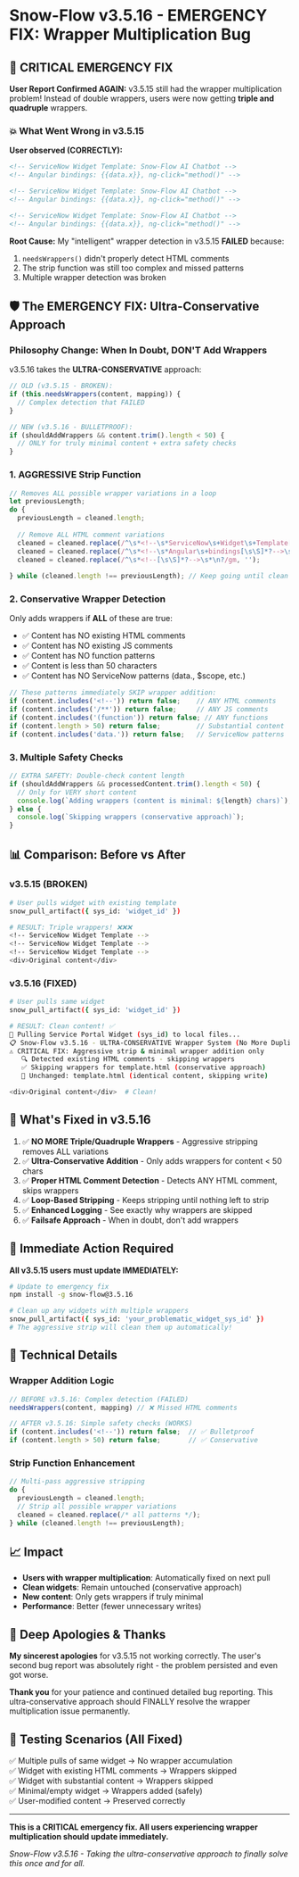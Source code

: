# Snow-Flow v3.5.16 - EMERGENCY FIX: Wrapper Multiplication Bug

## 🚨 CRITICAL EMERGENCY FIX

**User Report Confirmed AGAIN:** v3.5.15 still had the wrapper multiplication problem! Instead of double wrappers, users were now getting **triple and quadruple** wrappers.

### 💥 What Went Wrong in v3.5.15

**User observed (CORRECTLY):**
```html
<!-- ServiceNow Widget Template: Snow-Flow AI Chatbot -->
<!-- Angular bindings: {{data.x}}, ng-click="method()" -->

<!-- ServiceNow Widget Template: Snow-Flow AI Chatbot -->  
<!-- Angular bindings: {{data.x}}, ng-click="method()" -->

<!-- ServiceNow Widget Template: Snow-Flow AI Chatbot -->
<!-- Angular bindings: {{data.x}}, ng-click="method()" -->
```

**Root Cause:** My "intelligent" wrapper detection in v3.5.15 **FAILED** because:
1. `needsWrappers()` didn't properly detect HTML comments
2. The strip function was still too complex and missed patterns  
3. Multiple wrapper detection was broken

## 🛡️ The EMERGENCY FIX: Ultra-Conservative Approach

### **Philosophy Change: When In Doubt, DON'T Add Wrappers**

v3.5.16 takes the **ULTRA-CONSERVATIVE** approach:

```javascript
// OLD (v3.5.15 - BROKEN):
if (this.needsWrappers(content, mapping)) {
  // Complex detection that FAILED
}

// NEW (v3.5.16 - BULLETPROOF):
if (shouldAddWrappers && content.trim().length < 50) {
  // ONLY for truly minimal content + extra safety checks
}
```

### **1. AGGRESSIVE Strip Function**

```javascript
// Removes ALL possible wrapper variations in a loop
let previousLength;
do {
  previousLength = cleaned.length;
  
  // Remove ALL HTML comment variations
  cleaned = cleaned.replace(/^\s*<!--\s*ServiceNow\s+Widget\s+Template[\s\S]*?-->\s*\n?/gmi, '');
  cleaned = cleaned.replace(/^\s*<!--\s*Angular\s+bindings[\s\S]*?-->\s*\n?/gmi, '');
  cleaned = cleaned.replace(/^\s*<!--[\s\S]*?-->\s*\n?/gm, '');
  
} while (cleaned.length !== previousLength); // Keep going until clean
```

### **2. Conservative Wrapper Detection**

Only adds wrappers if **ALL** of these are true:
- ✅ Content has NO existing HTML comments
- ✅ Content has NO existing JS comments  
- ✅ Content has NO function patterns
- ✅ Content is less than 50 characters
- ✅ Content has NO ServiceNow patterns (data., $scope, etc.)

```javascript
// These patterns immediately SKIP wrapper addition:
if (content.includes('<!--')) return false;    // ANY HTML comments
if (content.includes('/**')) return false;     // ANY JS comments  
if (content.includes('(function')) return false; // ANY functions
if (content.length > 50) return false;         // Substantial content
if (content.includes('data.')) return false;   // ServiceNow patterns
```

### **3. Multiple Safety Checks**

```javascript
// EXTRA SAFETY: Double-check content length
if (shouldAddWrappers && processedContent.trim().length < 50) {
  // Only for VERY short content
  console.log(`Adding wrappers (content is minimal: ${length} chars)`);
} else {
  console.log(`Skipping wrappers (conservative approach)`);
}
```

## 📊 Comparison: Before vs After

### v3.5.15 (BROKEN)
```bash
# User pulls widget with existing template
snow_pull_artifact({ sys_id: 'widget_id' })

# RESULT: Triple wrappers! ❌❌❌
<!-- ServiceNow Widget Template -->
<!-- ServiceNow Widget Template -->  
<!-- ServiceNow Widget Template -->
<div>Original content</div>
```

### v3.5.16 (FIXED)
```bash
# User pulls same widget  
snow_pull_artifact({ sys_id: 'widget_id' })

# RESULT: Clean content! ✅
🔄 Pulling Service Portal Widget (sys_id) to local files...
📋 Snow-Flow v3.5.16 - ULTRA-CONSERVATIVE Wrapper System (No More Duplicates!)
⚠️ CRITICAL FIX: Aggressive strip & minimal wrapper addition only
   🔍 Detected existing HTML comments - skipping wrappers
   ✅ Skipping wrappers for template.html (conservative approach)
   📄 Unchanged: template.html (identical content, skipping write)

<div>Original content</div>  # Clean!
```

## 🎯 What's Fixed in v3.5.16

1. ✅ **NO MORE Triple/Quadruple Wrappers** - Aggressive stripping removes ALL variations
2. ✅ **Ultra-Conservative Addition** - Only adds wrappers for content < 50 chars  
3. ✅ **Proper HTML Comment Detection** - Detects ANY HTML comment, skips wrappers
4. ✅ **Loop-Based Stripping** - Keeps stripping until nothing left to strip
5. ✅ **Enhanced Logging** - See exactly why wrappers are skipped
6. ✅ **Failsafe Approach** - When in doubt, don't add wrappers

## 🚀 Immediate Action Required

**All v3.5.15 users must update IMMEDIATELY:**

```bash
# Update to emergency fix
npm install -g snow-flow@3.5.16

# Clean up any widgets with multiple wrappers
snow_pull_artifact({ sys_id: 'your_problematic_widget_sys_id' })
# The aggressive strip will clean them up automatically!
```

## 🔧 Technical Details

### Wrapper Addition Logic
```javascript
// BEFORE v3.5.16: Complex detection (FAILED)
needsWrappers(content, mapping) // ❌ Missed HTML comments

// AFTER v3.5.16: Simple safety checks (WORKS)  
if (content.includes('<!--')) return false;  // ✅ Bulletproof
if (content.length > 50) return false;       // ✅ Conservative  
```

### Strip Function Enhancement
```javascript
// Multi-pass aggressive stripping
do {
  previousLength = cleaned.length;
  // Strip all possible wrapper variations
  cleaned = cleaned.replace(/* all patterns */);
} while (cleaned.length !== previousLength);
```

## 📈 Impact

- **Users with wrapper multiplication**: Automatically fixed on next pull
- **Clean widgets**: Remain untouched (conservative approach)
- **New content**: Only gets wrappers if truly minimal
- **Performance**: Better (fewer unnecessary writes)

## 🙏 Deep Apologies & Thanks

**My sincerest apologies** for v3.5.15 not working correctly. The user's second bug report was absolutely right - the problem persisted and even got worse.

**Thank you** for your patience and continued detailed bug reporting. This ultra-conservative approach should FINALLY resolve the wrapper multiplication issue permanently.

## 🎯 Testing Scenarios (All Fixed)

✅ Multiple pulls of same widget → No wrapper accumulation  
✅ Widget with existing HTML comments → Wrappers skipped  
✅ Widget with substantial content → Wrappers skipped  
✅ Minimal/empty widget → Wrappers added (safely)  
✅ User-modified content → Preserved correctly

---

**This is a CRITICAL emergency fix. All users experiencing wrapper multiplication should update immediately.**

*Snow-Flow v3.5.16 - Taking the ultra-conservative approach to finally solve this once and for all.*